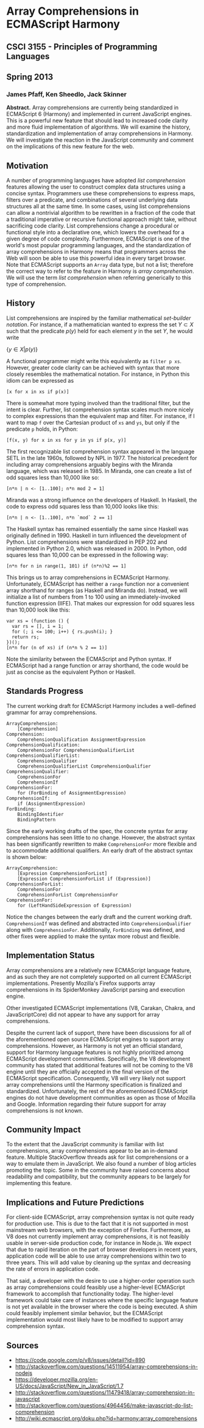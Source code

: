 # Array Comprehensions in ECMAScript Harmony
## CSCI 3155 - Principles of Programming Languages
## Spring 2013
### James Pfaff, Ken Sheedlo, Jack Skinner

**Abstract.** Array comprehensions are currently being standardized in
ECMAScript 6 (Harmony) and implemented in current JavaScript engines. This is a
powerful new feature that should lead to increased code clarity and more fluid
implementation of algorithms. We will examine the history, standardization and
implementation of array comprehensions in Harmony. We will investigate the
reaction in the JavaScript community and comment on the implications of this new
feature for the web.

## Motivation

A number of programming languages have adopted *list comprehension* features
allowing the user to construct complex data structures using a concise syntax.
Programmers use these comprehensions to express maps, filters over a predicate,
and combinations of several underlying data structures all at the same time.  In
some cases, using list comprehensions can allow a nontrivial algorithm to be
rewritten in a fraction of the code that a traditional imperative or recursive
functional approach might take, without sacrificing code clarity. List
comprehensions change a procedural or functional style into a declarative one,
which lowers the overhead for a given degree of code complexity. Furthermore,
ECMAScript is one of the world's most popular programming languages, and the
standardization of array comprehensions in Harmony means that programmers across
the Web will soon be able to use this powerful idea in every target browser.
Note that ECMAScript supports an `Array` data type, but not a list; therefore
the correct way to refer to the feature in Harmony is *array comprehension*. We
will use the term *list comprehension* when referring generically to this type
of comprehension.

## History

List comprehensions are inspired by the familiar mathematical *set-builder
notation*. For instance, if a mathematician wanted to express the set $Y \subset
X$ such that the predicate $p(y)$ held for each element $y$ in the set $Y$, he
would write

$\{ y \in X | p(y) \}$

A functional programmer might write this equivalently as `filter p xs`. However,
greater code clarity can be achieved with syntax that more closely resembles the
mathematical notation. For instance, in Python this idiom can be expressed as

    [x for x in xs if p(x)]

There is somewhat more typing involved than the traditional filter, but the
intent is clear. Further, list comprehension syntax scales much more nicely to
complex expressions than the equivalent map and filter. For instance, if I want
to map `f` over the Cartesian product of `xs` and `ys`, but only if the
predicate `p` holds, in Python:

    [f(x, y) for x in xs for y in ys if p(x, y)]

The first recognizable list comprehension syntax appeared in the language SETL
in the late 1960s, followed by NPL in 1977. The historical precedent for including array
comprehensions arguably begins with the Miranda language, which was released in
1985. In Miranda, one can create a list of odd squares less than 10,000 like so:

    [n*n | n <- [1..100]; n*n mod 2 = 1]

Miranda was a strong influence on the developers of Haskell. In Haskell, the
code to express odd squares less than 10,000 looks like this:

    [n*n | n <- [1..100], n*n `mod` 2 == 1]

The Haskell syntax has remained essentially the same since Haskell was
originally defined in 1990. Haskell in turn influenced the development of
Python. List comprehensions were standardized in PEP 202 and implemented in
Python 2.0, which was released in 2000. In Python, odd squares less than 10,000
can be expressed in the following way:

    [n*n for n in range(1, 101) if (n*n)%2 == 1]

This brings us to array comprehensions in ECMAScript Harmony. Unfortunately,
ECMAScript has neither a `range` function nor a convenient array shorthand for
ranges (as Haskell and Miranda do). Instead, we will initialize a list of
numbers from 1 to 100 using an immediately-invoked function expression (IIFE).
That makes our expression for odd squares less than 10,000 look like this:

    var xs = (function () {
      var rs = [], i = 1;
      for (; i <= 100; i++) { rs.push(i); }
      return rs;
    })();
    [n*n for (n of xs) if (n*n % 2 == 1)]

Note the similarity between the ECMAScript and Python syntax. If ECMAScript had
a range function or array shorthand, the code would be just as concise as the
equivalent Python or Haskell. 

## Standards Progress

The current working draft for ECMAScript Harmony includes a well-defined grammar
for array comprehensions.

    ArrayComprehension:
        [Comprehension]
    Comprehension:
        ComprehensionQualification AssignmentExpression
    ComprehensionQualification:
        ComprehensionFor ComprehensionQualifierList
    ComprehensionQualifierList:
        ComprehensionQualifier
        ComprehensionQualifierList ComprehensionQualifier
    ComprehensionQualifier:
        ComprehensionFor
        ComprehensionIf
    ComprehensionFor:
        for (ForBinding of AssignmentExpression)
    ComprehensionIf:
        if (AssignmentExpression)
    ForBinding:
        BindingIdentifier
        BindingPattern

Since the early working drafts of the spec, the concrete syntax for array
comprehensions has seen little to no change. However, the abstract syntax has
been significantly rewritten to make `ComprehensionFor` more flexible and to
accommodate additional qualifiers. An early draft of the abstract syntax is shown
below:

    ArrayComprehension:
        [Expression ComprehensionForList]
        [Expression ComprehensionForList if (Expression)]
    ComprehensionForList: 
        ComprehensionFor
        ComprehensionForList ComprehensionFor 
    ComprehensionFor:
        for (LeftHandSideExpression of Expression)

Notice the changes between the early draft and the current working draft.
`ComprehensionIf` was defined and abstracted into `ComprehensionQualifier` along
with `ComprehensionFor`. Additionally, `ForBinding` was defined, and other fixes
were applied to make the syntax more robust and flexible.

## Implementation Status

Array comprehensions are a relatively new ECMAScript language feature, and
as such they are not completely supported on all current ECMAScript
implementations. Presently Mozilla's Firefox supports array comprehensions
in its SpiderMonkey JavaScript parsing and execution engine.

Other investigated ECMAScript implementations (V8, Carakan, Chakra, and
JavaScriptCore) did not appear to have any support for array comprehensions.

Despite the current lack of support, there have been discussions for all of the
aforementioned open source ECMAScript engines to support array comprehensions.
However, as Harmony is not yet an official standard, support for Harmony
language features is not highly prioritized among ECMAScript development
communities.  Specifically, the V8 development community has stated that
additional features will not be coming to the V8 engine until they are
officially accepted in the final version of the ECMAScript specification.
Consequently, V8 will very likely not support array comprehensions until the
Harmony specification is finalized and standardized. Unfortunately, the rest of
the aforementioned ECMAScript engines do not have development communities as
open as those of Mozilla and Google. Information regarding their future support
for array comprehensions is not known.

## Community Impact

To the extent that the JavaScript community is familiar with list
comprehensions, array comprehensions appear to be an in-demand feature. Multiple
StackOverflow threads ask for list comprehensions or a way to emulate them in
JavaScript. We also found a number of blog articles promoting the topic. Some in
the community have raised concerns about readability and compatibility, but the
community appears to be largely for implementing this feature.

## Implications and Future Predictions

For client-side ECMAScript, array comprehension syntax is not quite ready for
production use. This is due to the fact that it is not supported in most
mainstream web browsers, with the exception of Firefox. Furthermore, as V8
does not currently implement array comprehensions, it is not feasibly usable in
server-side production code, for instance in Node.js. We expect that due to
rapid iteration on the part of browser developers in recent years, application
code will be able to use array comprehensions within two to three years. This
will add value by cleaning up the syntax and decreasing the rate of errors in
application code.

That said, a developer with the desire to use a higher-order operation such as
array comprehensions could feasibly use a higher-level ECMAScript framework to
accomplish that functionality today. The higher-level framework could take care
of instances where the specific language feature is not yet available in the
browser where the code is being executed. A shim could feasibly implement
similar behavior, but the ECMAScript implementation would most likely have to
be modified to support array comprehension syntax.

## Sources
- https://code.google.com/p/v8/issues/detail?id=890
- http://stackoverflow.com/questions/14511954/array-comprehensions-in-nodejs
- https://developer.mozilla.org/en-US/docs/JavaScript/New_in_JavaScript/1.7
- http://stackoverflow.com/questions/11479418/array-comprehension-in-javascript
- http://stackoverflow.com/questions/4964456/make-javascript-do-list-comprehension
- http://wiki.ecmascript.org/doku.php?id=harmony:array_comprehensions
